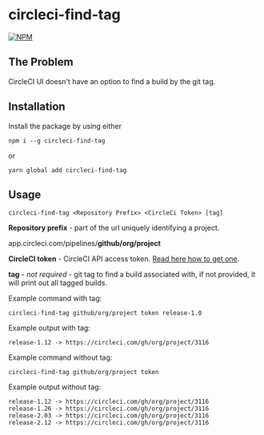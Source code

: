 # circleci-find-tag

[![NPM](https://nodei.co/npm/circleci-find-tag.png)](https://nodei.co/npm/circleci-find-tag/)

## The Problem

CircleCI UI doesn't have an option to find a build by the git tag. 

## Installation

Install the package by using either

```
npm i --g circleci-find-tag
```

or

```
yarn global add circleci-find-tag
```

## Usage

```
circleci-find-tag <Repository Prefix> <CircleCi Token> [tag]
```

**Repository prefix** - part of the url uniquely identifying a project. 

app.circleci.com/pipelines/**github/org/project**

**CircleCI token** - CircleCI API access token. [Read here how to get one](https://circleci.com/docs/2.0/api-developers-guide/#add-an-api-token).

**tag** - *not required* - git tag to find a build associated with, if not provided, it will print out all tagged builds.

Example command with tag:

```
circleci-find-tag github/org/project token release-1.0
```

Example output with tag:

```
release-1.12 -> https://circleci.com/gh/org/project/3116
```

Example command without tag:

```
circleci-find-tag github/org/project token
```

Example output without tag:

```
release-1.12 -> https://circleci.com/gh/org/project/3116
release-1.26 -> https://circleci.com/gh/org/project/3116
release-2.03 -> https://circleci.com/gh/org/project/3116
release-2.12 -> https://circleci.com/gh/org/project/3116
```
